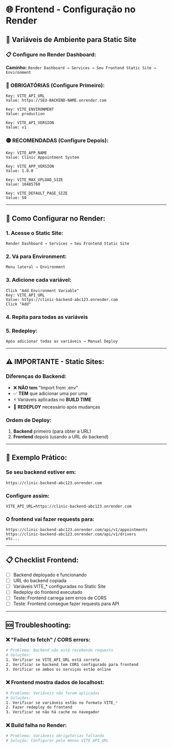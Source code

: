 # 🌐 Frontend - Configuração no Render

## 🎯 Variáveis de Ambiente para Static Site

### 📋 Configure no Render Dashboard:

**Caminho:** `Render Dashboard → Services → Seu Frontend Static Site → Environment`

### 🔴 OBRIGATÓRIAS (Configure Primeiro):

```
Key: VITE_API_URL
Value: https://SEU-BACKEND-NAME.onrender.com

Key: VITE_ENVIRONMENT
Value: production

Key: VITE_API_VERSION
Value: v1
```

### 🟡 RECOMENDADAS (Configure Depois):

```
Key: VITE_APP_NAME
Value: Clinic Appointment System

Key: VITE_APP_VERSION
Value: 1.0.0

Key: VITE_MAX_UPLOAD_SIZE
Value: 10485760

Key: VITE_DEFAULT_PAGE_SIZE
Value: 50
```

---

## 🔧 Como Configurar no Render:

### 1. **Acesse o Static Site:**
```
Render Dashboard → Services → Seu Frontend Static Site
```

### 2. **Vá para Environment:**
```
Menu lateral → Environment
```

### 3. **Adicione cada variável:**
```
Click "Add Environment Variable"
Key: VITE_API_URL
Value: https://clinic-backend-abc123.onrender.com
Click "Add"
```

### 4. **Repita para todas as variáveis**

### 5. **Redeploy:**
```
Após adicionar todas as variáveis → Manual Deploy
```

---

## ⚠️ IMPORTANTE - Static Sites:

### **Diferenças do Backend:**
- ❌ **NÃO tem** "Import from .env"
- ✅ **TEM** que adicionar uma por uma
- ⚡ Variáveis aplicadas no **BUILD TIME**
- 🔄 **REDEPLOY** necessário após mudanças

### **Ordem de Deploy:**
1. **Backend** primeiro (para obter a URL)
2. **Frontend** depois (usando a URL do backend)

---

## 🔗 Exemplo Prático:

### **Se seu backend estiver em:**
```
https://clinic-backend-abc123.onrender.com
```

### **Configure assim:**
```
VITE_API_URL=https://clinic-backend-abc123.onrender.com
```

### **O frontend vai fazer requests para:**
```
https://clinic-backend-abc123.onrender.com/api/v1/appointments
https://clinic-backend-abc123.onrender.com/api/v1/drivers
etc...
```

---

## 📋 Checklist Frontend:

- [ ] Backend deployado e funcionando
- [ ] URL do backend copiada
- [ ] Variáveis VITE_* configuradas no Static Site
- [ ] Redeploy do frontend executado
- [ ] Teste: Frontend carrega sem erros de CORS
- [ ] Teste: Frontend consegue fazer requests para API

---

## 🆘 Troubleshooting:

### **❌ "Failed to fetch" / CORS errors:**
```bash
# Problema: Backend não está recebendo requests
# Soluções:
1. Verificar se VITE_API_URL está correta
2. Verificar se backend tem CORS configurado para frontend
3. Verificar se ambos os serviços estão online
```

### **❌ Frontend mostra dados de localhost:**
```bash
# Problema: Variáveis não foram aplicadas
# Soluções:
1. Verificar se variáveis estão no formato VITE_*
2. Fazer redeploy do frontend
3. Verificar se não há cache no navegador
```

### **❌ Build falha no Render:**
```bash
# Problema: Variáveis obrigatórias faltando
# Solução: Configurar pelo menos VITE_API_URL
```
